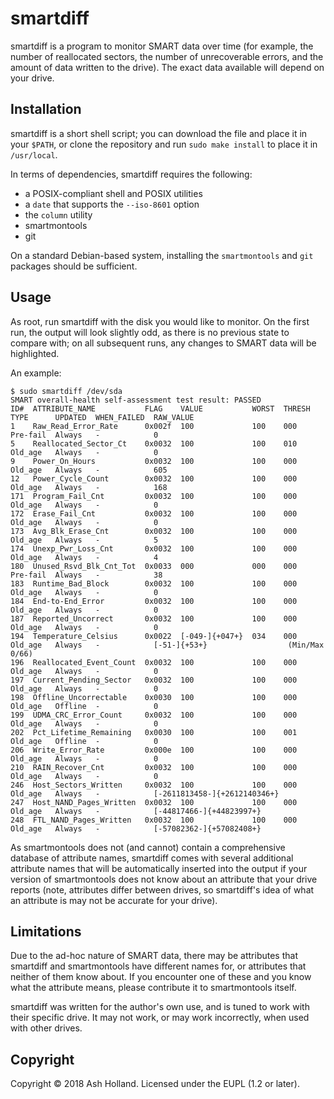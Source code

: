 # smartdiff

smartdiff is a program to monitor SMART data over time (for example, the
number of reallocated sectors, the number of unrecoverable errors, and
the amount of data written to the drive). The exact data available will
depend on your drive.

## Installation

smartdiff is a short shell script; you can download the file and place
it in your `$PATH`, or clone the repository and run `sudo make install`
to place it in `/usr/local`.

In terms of dependencies, smartdiff requires the following:

- a POSIX-compliant shell and POSIX utilities
- a `date` that supports the `--iso-8601` option
- the `column` utility
- smartmontools
- git

On a standard Debian-based system, installing the `smartmontools` and
`git` packages should be sufficient.

## Usage

As root, run smartdiff with the disk you would like to monitor. On the
first run, the output will look slightly odd, as there is no previous
state to compare with; on all subsequent runs, any changes to SMART data
will be highlighted.

An example:

```
$ sudo smartdiff /dev/sda
SMART overall-health self-assessment test result: PASSED
ID#  ATTRIBUTE_NAME           FLAG    VALUE           WORST  THRESH  TYPE      UPDATED  WHEN_FAILED  RAW_VALUE
1    Raw_Read_Error_Rate      0x002f  100             100    000     Pre-fail  Always   -            0
5    Reallocated_Sector_Ct    0x0032  100             100    010     Old_age   Always   -            0
9    Power_On_Hours           0x0032  100             100    000     Old_age   Always   -            605
12   Power_Cycle_Count        0x0032  100             100    000     Old_age   Always   -            168
171  Program_Fail_Cnt         0x0032  100             100    000     Old_age   Always   -            0
172  Erase_Fail_Cnt           0x0032  100             100    000     Old_age   Always   -            0
173  Avg_Blk_Erase_Cnt        0x0032  100             100    000     Old_age   Always   -            5
174  Unexp_Pwr_Loss_Cnt       0x0032  100             100    000     Old_age   Always   -            4
180  Unused_Rsvd_Blk_Cnt_Tot  0x0033  000             000    000     Pre-fail  Always   -            38
183  Runtime_Bad_Block        0x0032  100             100    000     Old_age   Always   -            0
184  End-to-End_Error         0x0032  100             100    000     Old_age   Always   -            0
187  Reported_Uncorrect       0x0032  100             100    000     Old_age   Always   -            0
194  Temperature_Celsius      0x0022  [-049-]{+047+}  034    000     Old_age   Always   -            [-51-]{+53+}                  (Min/Max  0/66)
196  Reallocated_Event_Count  0x0032  100             100    000     Old_age   Always   -            0
197  Current_Pending_Sector   0x0032  100             100    000     Old_age   Always   -            0
198  Offline_Uncorrectable    0x0030  100             100    000     Old_age   Offline  -            0
199  UDMA_CRC_Error_Count     0x0032  100             100    000     Old_age   Always   -            0
202  Pct_Lifetime_Remaining   0x0030  100             100    001     Old_age   Offline  -            0
206  Write_Error_Rate         0x000e  100             100    000     Old_age   Always   -            0
210  RAIN_Recover_Cnt         0x0032  100             100    000     Old_age   Always   -            0
246  Host_Sectors_Written     0x0032  100             100    000     Old_age   Always   -            [-2611813458-]{+2612140346+}
247  Host_NAND_Pages_Written  0x0032  100             100    000     Old_age   Always   -            [-44817466-]{+44823997+}
248  FTL_NAND_Pages_Written   0x0032  100             100    000     Old_age   Always   -            [-57082362-]{+57082408+}
```

As smartmontools does not (and cannot) contain a comprehensive database
of attribute names, smartdiff comes with several additional attribute
names that will be automatically inserted into the output if your
version of smartmontools does not know about an attribute that your
drive reports (note, attributes differ between drives, so smartdiff's
idea of what an attribute is may not be accurate for your drive).

## Limitations

Due to the ad-hoc nature of SMART data, there may be attributes that
smartdiff and smartmontools have different names for, or attributes that
neither of them know about. If you encounter one of these and you know
what the attribute means, please contribute it to smartmontools itself.

smartdiff was written for the author's own use, and is tuned to work
with their specific drive. It may not work, or may work incorrectly,
when used with other drives.

## Copyright

Copyright © 2018 Ash Holland. Licensed under the EUPL (1.2 or later).
